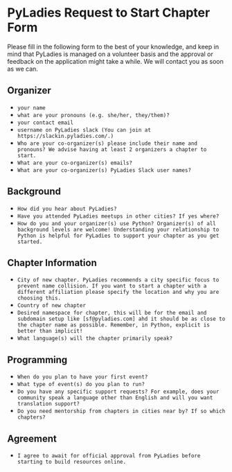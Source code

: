 # PyLadies Request to Start Chapter Form

Please fill in the following form to the best of your knowledge, and keep in mind that PyLadies is managed on a volunteer basis and the approval or feedback on the application might take a while. We will contact you as soon as we can.

## Organizer

- `your name`
- `what are your pronouns (e.g. she/her, they/them)?`
- `your contact email`
- `username on PyLadies slack (You can join at https://slackin.pyladies.com/.)`
- `Who are your co-organizer(s) please include their name and pronouns? We advise having at least 2 organizers a chapter to start.`
- `What are your co-organizer(s) emails?`
- `What are your co-organizer(s) PyLadies Slack user names?`

## Background

- `How did you hear about PyLadies?`
- `Have you attended PyLadies meetups in other cities? If yes where?`
- `How do you and your organizer(s) use Python? Organizer(s) of all background levels are welcome! Understanding your relationship to Python is helpful for PyLadies to support your chapter as you get started.`

## Chapter Information

- `City of new chapter. PyLadies recommends a city specific focus to prevent name collision. If you want to start a chapter with a different affiliation please specify the location and why you are choosing this.`
- `Country of new chapter`
- `Desired namespace for chapter, this will be for the email and subdomain setup like [sf@pyladies.com] ahd it should be as close to the chapter name as possible. Remember, in Python, explicit is better than implicit!`
- `What language(s) will the chapter primarily speak?`

## Programming

- `When do you plan to have your first event?`
- `What type of event(s) do you plan to run?`
- `Do you have any specific support requests? For example, does your community speak a language other than English and will you want translation support?`
- `Do you need mentorship from chapters in cities near by? If so which chapters?`

## Agreement

- `I agree to await for official approval from PyLadies before starting to build resources online.`
